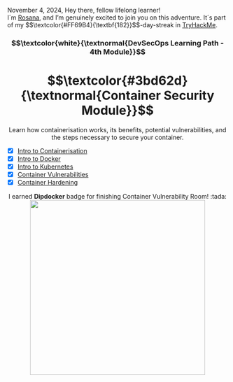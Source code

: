 <p align="left">November 4, 2024, Hey there, fellow lifelong learner!<br>
I´m <a href="https://www.linkedin.com/in/rosanafssantos/">Rosana</a>, and I’m genuinely excited to join you on this adventure. It´s part of my $$\textcolor{#FF69B4}{\textbf{182}}$$-day-streak in  <a href="https://tryhackme.com/r/p/Rosana">TryHackMe</a>.</p>

<h3 align="center"> $$\textcolor{white}{\textnormal{DevSecOps Learning Path - 4th Module}}$$ </h3>
<h1 align="center"> $$\textcolor{#3bd62d}{\textnormal{Container Security Module}}$$ </h1>

<p align="center">Learn how containerisation works, its benefits, potential vulnerabilities, and the steps necessary to secure your container.</p>

- [x] <a href="https://github.com/RosanaFSS/TryHackMe/blob/DevSecOps/4.1.%20%20Container%20Security%2C%20Intro%20to%20Containerisation.md">Intro to Containerisation</a>
- [x] <a href="https://github.com/RosanaFSS/TryHackMe/blob/DevSecOps/4.2.%20Container%20Security%2C%20Intro%20to%20Docker.md">Intro to Docker</a>
- [x] <a href="https://github.com/RosanaFSS/TryHackMe/blob/DevSecOps/4.3.%20Container%20Security%2C%20Intro%20to%20Kubernetes.md">Intro to Kubernetes</a>
- [x] <a href="https://github.com/RosanaFSS/TryHackMe/blob/DevSecOps/4.4.%20Container%20Security%2C%20Container%20Vulnerabilities.md">Container Vulnerabilities</a>
- [x] <a href="https://github.com/RosanaFSS/TryHackMe/blob/DevSecOps/4.5.%20Container%20Security%2C%20Container%20Hardening.md">Container Hardening</a>

<p align="center">I earned <strong>Dipdocker</strong> badge for finishing Container Vulnerability Room! :tada:
                 <img height="400x" src="https://github.com/user-attachments/assets/7a48ac4c-1cc5-4720-bc5a-383b7805f04a"></p>
